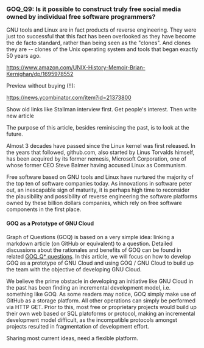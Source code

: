 ### GOQ_Q9: Is it possible to construct truly free social media owned by individual free software programmers?



GNU tools and Linux are in fact products of reverse engineering. They were just too successful that this fact has been overlooked as they have become the de facto standard, rather than being seen as the "clones". And clones they are -- clones of the Unix operating system and tools that began exactly 50 years ago.

https://www.amazon.com/UNIX-History-Memoir-Brian-Kernighan/dp/1695978552

Preview without buying (!!):

https://news.ycombinator.com/item?id=21373800

Show old links like Stallman interview first. Get people's interest. Then write new article

The purpose of this article, besides reminiscing the past, is to look at the future.

Almost 3 decades have passed since the Linux kernel was first released. In the years that followed, github.com, also started by Linus Torvalds himself, has been acquired by its former nemesis, Microsoft Corporation, one of whose former CEO Steve Balmer having accused Linux as Communism.

Free software based on GNU tools and Linux have nurtured the majority of the top ten of software companies today. As innovations in software peter out, an inescapable sign of maturity, it is perhaps high time to reconsider the plausibility and possibility of reverse engineering the software platforms owned by these billion dollars companies, which rely on free software components in the first place.


#### GOQ as a Prototype of GNU Cloud

Graph of Questions (GOQ) is based on a very simple idea: linking a markdown article (on GitHub or equivalent) to a question. Detailed discussions about the rationales and benefits of GOQ can be found in related [GOQ_Q* questions](https://github.com/udexon/GOQ). In this article, we will focus on how to develop GOQ as a prototype of GNU Cloud and using GOQ / GNU Cloud to build up the team with the objective of developing GNU Cloud.

We believe the prime obstacle in developing an initiative like GNU Cloud in the past has been finding an incremental development model, i.e. something like GOQ. As some readers may notice, GOQ simply make use of GitHub as a storage platform. All other operations can simply be performed via HTTP GET. Prior to this, most free or proprietary projects would build up their own web based or SQL platoforms or protocol, making an incremental development model difficult, as the incompatible protocols amongst projects resulted in fragmentation of development effort.

Sharing most current ideas, need a flexible platform.
